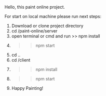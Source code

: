 Hello, this paint online project.

For start on local machine please run next steps:
  1. Download or clone project directory
  2. cd /paint-online/server
  3. open terminal or cmd and run >> npm install
  4. >> npm start
  5. cd ..
  6. cd /client
  7. >> npm install
  8. >> npm start
  9. Happy Painting!